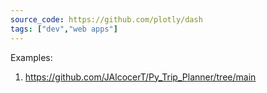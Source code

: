 ```yaml
---
source_code: https://github.com/plotly/dash
tags: ["dev","web apps"]
---
```



Examples:

1. https://github.com/JAlcocerT/Py_Trip_Planner/tree/main